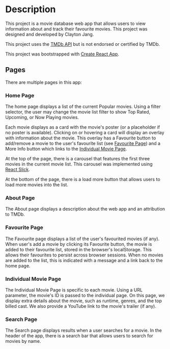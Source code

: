 # Description

This project is a movie database web app that allows users to view information about and track their favourite movies. This project was designed and developed by Clayton Jang.

This project uses the [TMDb API](https://www.themoviedb.org/) but is not endorsed or certified by TMDb.

This project was bootstrapped with [Create React App](https://github.com/facebook/create-react-app).

## Pages

There are multiple pages in this app:

### Home Page

The home page displays a list of the current Popular movies. Using a filter selector, the user may change the movie list filter to show Top Rated, Upcoming, or Now Playing movies.

Each movie displays as a card with the movie's poster (or a placeholder if no poster is available). Clicking on or hovering a card will display an overlay with information about the movie. This overlay has a Favourite button to add/remove a movie to the user's favourite list (see [Favourite Page](#favourite-page)) and a More Info button which links to the [Individual Movie Page](#individual-movie-page).

At the top of the page, there is a carousel that features the first three movies in the current movie list. This carousel was implemented using [React Slick](https://react-slick.neostack.com/).

At the bottom of the page, there is a load more button that allows users to load more movies into the list.

### About Page

The About page displays a description about the web app and an attribution to TMDb.

### Favourite Page

The Favourite page displays a list of the user's favourited movies (if any). When user's add a movie by clicking its Favourite button, the movie is added to their favourite list, stored in the browser's localStorage. This allows their favourites to persist across browser sessions. When no movies are added to the list, this is indicated with a message and a link back to the home page.

### Individual Movie Page

The Individual Movie Page is specific to each movie. Using a URL parameter, the movie's ID is passed to the individual page. On this page, we display extra details about the movie, such as runtime, genres, and the top billed cast. We also provide a YouTube link to the movie's trailer (if any).

### Search Page

The Search page displays results when a user searches for a movie. In the header of the app, there is a search bar that allows users to search for movies by name.